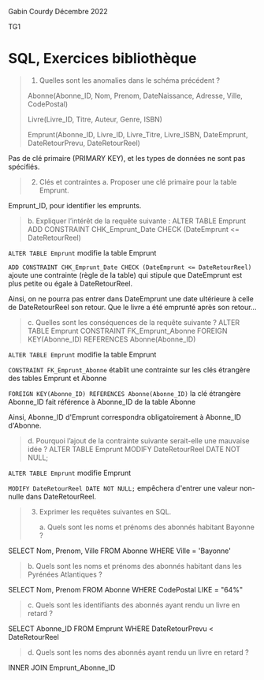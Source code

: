 Gabin Courdy                                                                                                         Décembre 2022

TG1

# SQL, Exercices bibliothèque

> 1. Quelles sont les anomalies dans le schéma précédent ?
>
> Abonne(Abonne_ID, Nom, Prenom, DateNaissance, Adresse, Ville, CodePostal)
>
> Livre(Livre_ID, Titre, Auteur, Genre, ISBN)
>
> Emprunt(Abonne_ID, Livre_ID, Livre_Titre, Livre_ISBN, DateEmprunt, DateRetourPrevu, DateRetourReel)

Pas de clé primaire (PRIMARY KEY), et les types de données ne sont pas spécifiés. 




> 2. Clés et contraintes
>    a. Proposer une clé primaire pour la table Emprunt.

Emprunt_ID, pour identifier les emprunts.


> b. Expliquer l’intérêt de la requête suivante :
> ALTER TABLE Emprunt
> ADD CONSTRAINT CHK_Emprunt_Date CHECK (DateEmprunt <= DateRetourReel)

`ALTER TABLE Emprunt` modifie la table Emprunt

`ADD CONSTRAINT CHK_Emprunt_Date CHECK (DateEmprunt <= DateRetourReel)` ajoute une contrainte (règle de la table) qui stipule que DateEmprunt est plus petite ou égale à DateRetourReel.

Ainsi, on ne pourra pas entrer dans DateEmprunt une date ultérieure à celle de DateRetourReel son retour. Que le livre a été emprunté après son retour...





> c. Quelles sont les conséquences de la requête suivante ?
> ALTER TABLE Emprunt
> CONSTRAINT FK_Emprunt_Abonne
> FOREIGN KEY(Abonne_ID) REFERENCES Abonne(Abonne_ID)

`ALTER TABLE Emprunt` modifie la table Emprunt

`CONSTRAINT FK_Emprunt_Abonne` établit une contrainte sur les clés étrangère des tables Emprunt et Abonne

`FOREIGN KEY(Abonne_ID) REFERENCES Abonne(Abonne_ID)` la clé étrangère Abonne_ID fait référence à Abonne_ID de la table Abonne

Ainsi, Abonne_ID d'Emprunt correspondra obligatoirement à Abonne_ID d'Abonne.





> d. Pourquoi l’ajout de la contrainte suivante serait-elle une mauvaise idée ?
> ALTER TABLE Emprunt
> MODIFY DateRetourReel DATE NOT NULL;

`ALTER TABLE Emprunt` modifie Emprunt

`MODIFY DateRetourReel DATE NOT NULL;` empêchera d'entrer une valeur non-nulle dans DateRetourReel.







> 3. Exprimer les requêtes suivantes en SQL.
>
>    a. Quels sont les noms et prénoms des abonnés habitant Bayonne ?

SELECT Nom, Prenom, Ville FROM Abonne WHERE Ville = 'Bayonne'





> b. Quels sont les noms et prénoms des abonnés habitant dans les Pyrénées Atlantiques ?

SELECT Nom, Prenom FROM Abonne WHERE CodePostal LIKE = "64%"





> c. Quels sont les identifiants des abonnés ayant rendu un livre en retard ?

SELECT Abonne_ID FROM Emprunt WHERE DateRetourPrevu < DateRetourReel

> d. Quels sont les noms des abonnés ayant rendu un livre en retard ?

INNER JOIN Emprunt_Abonne_ID
